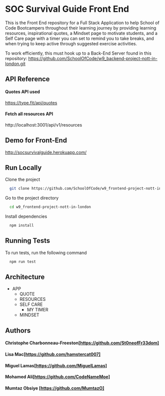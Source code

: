 # SOC Survival Guide Front End

This is the Front End repository for a Full Stack Application to help School of Code Bootcampers 
throughout their learning journey by providing learning resources, inspirational
quotes, a Mindset page to motivate students, and a Self Care page with a timer you can set to remind you to take breaks,
and when trying to keep active through suggested exercise activities.

To work efficiently, this must hook up to a Back-End Server found in this repository:
https://github.com/SchoolOfCode/w9_backend-project-nott-in-london.git


## API Reference

#### Quotes API used

  https://type.fit/api/quotes

#### Fetch all resources API

  http://localhost:3001/api/v1/resources


## Demo for Front-End

http://socsurvivalguide.herokuapp.com/

## Run Locally

Clone the project

```bash
  git clone https://github.com/SchoolOfCode/w9_frontend-project-nott-in-london
```

Go to the project directory

```bash
  cd w9_frontend-project-nott-in-london
```

Install dependencies

```bash
  npm install
```


## Running Tests

To run tests, run the following command

```bash
  npm run test
```


## Architecture

- APP
    - QUOTE
    - RESOURCES
    - SELF CARE
        - MY TIMER
    - MINDSET
    

## Authors

#### Christophe Charbonneau-Freeston[https://github.com/St0neofFr33dom]
#### Lisa Mac[https://github.com/hamstercat007]
#### Miguel Lamas[https://github.com/MiguelLamas]
#### Mohamed Ali[https://github.com/CodeNameMoe]
#### Mumtaz Obsiye [https://github.com/MumtazO]

